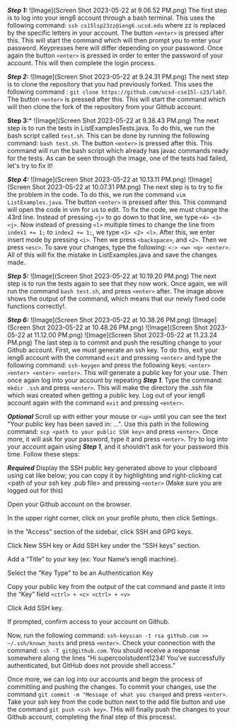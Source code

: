***Step 1:***
![Image](Screen Shot 2023-05-22 at 9.06.52 PM.png)
The first step is to log into your ieng6 account through a bash terminal. This uses the following command: ```ssh cs15lsp23zz@ieng6.ucsd.edu``` where zz is replaced by the specific letters in your account. The button ```<enter>``` is pressed after this. This will start the command which will then prompt you to enter your password. Keypresses here will differ depending on your password. Once again the button ```<enter>``` is pressed in order to enter the password of your account. This will then complete the login process. 


***Step 2:***
![Image](Screen Shot 2023-05-22 at 9.24.31 PM.png)
The next step is to clone the repository that you had previously forked. This uses the following command : ```git clone https://github.com/ucsd-cse15l-s23/lab7```. The button ```<enter>``` is pressed after this. This will start the command which will then clone the fork of the repository from your Github account. 


**Step 3:***
![Image](Screen Shot 2023-05-22 at 9.38.43 PM.png)
The next step is to run the tests in ListExamplesTests.java. To do this, we run the bash script called ```test.sh```. This can be done by running the following command: ```bash test.sh```. The button ```<enter>``` is pressed after this. This command will run the bash script which already has javac commands ready for the tests. As can be seen through the image, one of the tests had failed, let's try to fix it!


***Step 4:***
![Image](Screen Shot 2023-05-22 at 10.13.11 PM.png)
![Image](Screen Shot 2023-05-22 at 10.07.31 PM.png)
The next step is to try to fix the problem in the code. To do this, we run the command ```vim ListExamples.java```. The button ```<enter>``` is pressed after this. This command will open the code in vim for us to edit. To fix the code, we must change the 43rd line. Instead of pressing ```<j>``` to go down to that line, we type ```<4> <3> <j>```. Now instead of pressing ```<l>``` multiple times to change the line from ```index1 += 1;``` to ```index2 += 1;```, we type ```<1> <2> <l>```. After this, we enter insert mode by pressing ```<i>```. Then we press ```<backspace>```, and ```<2>```. Then we press ```<esc>```. To save your changes, type the following: ```<:> <w> <q> <enter>```. All of this will fix the mistake in ListExamples.java and save the changes made. 


***Step 5:***
![Image](Screen Shot 2023-05-22 at 10.19.20 PM.png)
The next step is to run the tests again to see that they now work. Once again, we will run the command ```bash test.sh```, and press ```<enter>``` after. The image above shows the output of the command, which means that our newly fixed code functions correctly!.


***Step 6:***
![Image](Screen Shot 2023-05-22 at 10.38.26 PM.png)
![Image](Screen Shot 2023-05-22 at 10.48.26 PM.png)
![Image](Screen Shot 2023-05-22 at 11.12.00 PM.png)
![Image](Screen Shot 2023-05-22 at 11.23.24 PM.png)
The last step is to commit and push the resulting change to your Github account. First, we must generate an ssh key. To do this, exit your ieng6 account with the command ```exit``` and pressing ```<enter>``` and type the following command: ```ssh-keygen``` and press the following keys: ```<enter> <enter> <enter> <enter>```. This will generate a public key for your use. Then once again log into your account by repeating ***Step 1***. Type the command: ```mkdir .ssh``` and press ```<enter>```. This will make the directory the .ssh file which was created when getting a public key. Log out of your ieng6 account again with the command ```exit``` and pressing ```<enter>```. 


***Optional***
Scroll up with either your mouse or ```<up>``` until you can see the text "Your public key has been saved in: ...". Use this path in the following command: ```scp <path to your public SSH key>``` and press ```<enter>```. Once more, it will ask for your password, type it and press ```<enter>```. Try to log into your account again using ***Step 1***, and it shouldn't ask for your password this time. Follow these steps:


***Required***
Display the SSH public key generated above to your clipboard using cat like below; you can copy it by highlighting and right-clicking
cat <path of your ssh key .pub file> and pressing ```<enter>``` (Make sure you are logged out for this)
  
  
Open your Github account on the browser.
  
  
In the upper right corner, click on your profile photo, then click Settings.
  
  
In the “Access” section of the sidebar, click SSH and GPG keys.
  
  
Click New SSH key or Add SSH key under the “SSH keys” section.
  
  
Add a “Title” to your key (ex: Your Name’s ieng6 machine).
  
  
Select the “Key Type” to be an Authentication Key
  
  
Copy your public key from the output of the cat command and paste it into the “Key” field ```<ctrl> + <c> <ctrl> + <v>```
  
  
Click Add SSH key.
  
  
If prompted, confirm access to your account on Github.
  
  
Now, run the following command: ```ssh-keyscan -t rsa github.com >> ~/.ssh/known_hosts``` and press ```<enter>```. Check your connection with the command: ```ssh -T git@github.com```. You should receive a response somewhere along the lines “Hi supercoolstudent1234! You’ve successfully authenticated, but GitHub does not provide shell access.”
  
Once more, we can log into our accounts and begin the process of committing and pushing the changes. To commit your changes, use the command ```git commit -m "Message of what you changed``` and press ```<enter>```. Take your ssh key from the code button next to the add file button and use the command ```git push <ssh key>```. THis will finally push the changes to your Github account, completing the final step of this process!. 
